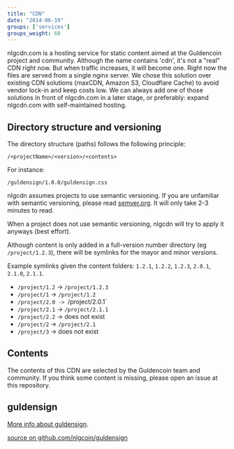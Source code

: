 ```yaml
---
title: "CDN"
date: "2014-06-19"
groups: ['services']
groups_weight: 60
---
```



nlgcdn.com is a hosting service for static content aimed at the Guldencoin project and community.
Although the name contains 'cdn', it's not a "real" CDN right now. But when traffic increases, it will become one.
Right now the files are served from a single nginx server.
We chose this solution over existing CDN solutions (maxCDN, Amazon S3, Cloudflare Cache) to avoid vendor lock-in and keep costs low. We can always add one of those solutions in front of nlgcdn.com in a later stage, or preferably: expand nlgcdn.com with self-maintained hosting.

## Directory structure and versioning

The directory structure (paths) follows the following principle:

`/<projectName>/<version>/<contents>`

For instance:

`/guldensign/1.0.0/guldensign.css`

nlgcdn assumes projects to use semantic versioning. If you are unfamiliar with semantic versioning, please read [semver.org](http://semver.org/). It will only take 2-3 minutes to read.

When a project does not use semantic versioning, nlgcdn will try to apply it anyways (best effort).

Although content is only added in a full-version number directory (eg `/project/1.2.3`), there will be symlinks for the mayor and minor versions.

Example symlinks given the content folders: `1.2.1`, `1.2.2`, `1.2.3`, `2.0.1`, `2.1.0`, `2.1.1`.

 - `/project/1.2` -> `/project/1.2.3`
 - `/project/1` -> `/project/1.2`
 - `/project/2.0 -> `/project/2.0.1`
 - `/project/2.1` -> `/project/2.1.1`
 - `/project/2.2` -> does not exist
 - `/project/2` -> `/project/2.1`
 - `/project/3` -> does not exist

## Contents

The contents of this CDN are selected by the Guldencoin team and community. If you think some content is missing, please open an issue at this repository.

## guldensign

[More info about guldensign](/guldensign).

[source on github.com/nlgcoin/guldensign](https://github.com/nlgcoin/guldensign)
